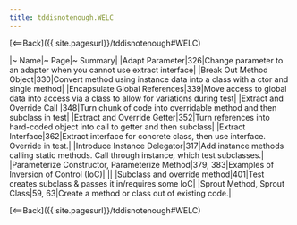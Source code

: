 ```yaml
---
title: tddisnotenough.WELC
---
```

[<==Back]({{ site.pagesurl}}/tddisnotenough#WELC)

|~ Name|~ Page|~ Summary|
|Adapt Parameter|326|Change parameter to an adapter when you cannot use extract interface|
|Break Out Method Object|330|Convert method using instance data into a class with a ctor and single method|
|Encapsulate Global References|339|Move access to global data into access via a class to allow for variations during test|
|Extract and Override Call |348|Turn chunk of code into overridable method and then subclass in test|
|Extract and Override Getter|352|Turn references into hard-coded object into call to getter and then subclass|
|Extract Interface|362|Extract interface for concrete class, then use interface. Override in test.|
|Introduce Instance Delegator|317|Add instance methods calling static methods. Call through instance, which test subclasses.|
|Parameterize Constructor, Parameterize Method|379, 383|Examples of Inversion of Control (IoC)|
||
|Subclass and override method|401|Test creates subclass & passes it in/requires some IoC|
|Sprout Method, Sprout Class|59, 63|Create a method or class out of existing code.|

[<==Back]({{ site.pagesurl}}/tddisnotenough#WELC)
